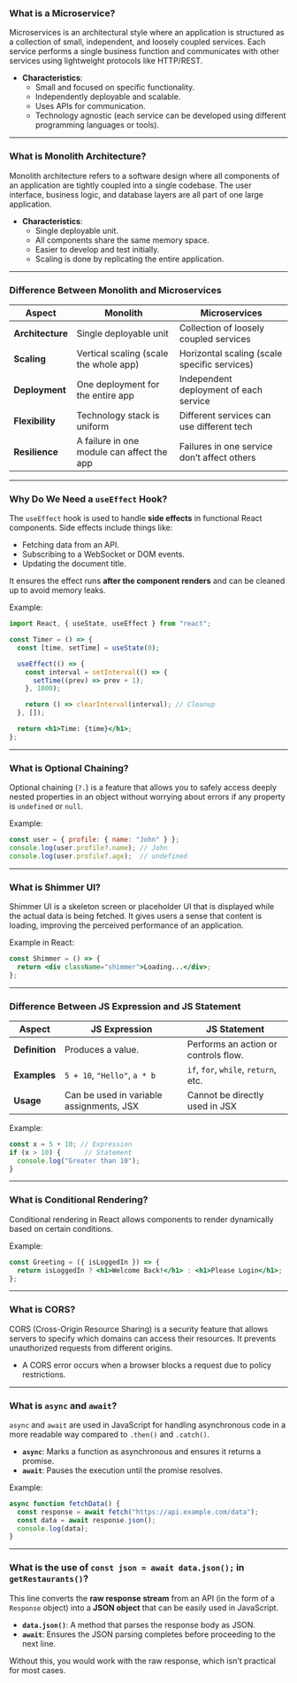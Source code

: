 ### **What is a Microservice?**
Microservices is an architectural style where an application is structured as a collection of small, independent, and loosely coupled services. Each service performs a single business function and communicates with other services using lightweight protocols like HTTP/REST.

- **Characteristics**:
  - Small and focused on specific functionality.
  - Independently deployable and scalable.
  - Uses APIs for communication.
  - Technology agnostic (each service can be developed using different programming languages or tools).

---

### **What is Monolith Architecture?**
Monolith architecture refers to a software design where all components of an application are tightly coupled into a single codebase. The user interface, business logic, and database layers are all part of one large application.

- **Characteristics**:
  - Single deployable unit.
  - All components share the same memory space.
  - Easier to develop and test initially.
  - Scaling is done by replicating the entire application.

---

### **Difference Between Monolith and Microservices**
| **Aspect**            | **Monolith**                                 | **Microservices**                            |
|------------------------|----------------------------------------------|----------------------------------------------|
| **Architecture**       | Single deployable unit                      | Collection of loosely coupled services       |
| **Scaling**            | Vertical scaling (scale the whole app)      | Horizontal scaling (scale specific services) |
| **Deployment**         | One deployment for the entire app           | Independent deployment of each service       |
| **Flexibility**        | Technology stack is uniform                 | Different services can use different tech    |
| **Resilience**         | A failure in one module can affect the app  | Failures in one service don’t affect others  |

---

### **Why Do We Need a `useEffect` Hook?**
The `useEffect` hook is used to handle **side effects** in functional React components. Side effects include things like:
- Fetching data from an API.
- Subscribing to a WebSocket or DOM events.
- Updating the document title.

It ensures the effect runs **after the component renders** and can be cleaned up to avoid memory leaks.

Example:
```jsx
import React, { useState, useEffect } from "react";

const Timer = () => {
  const [time, setTime] = useState(0);

  useEffect(() => {
    const interval = setInterval(() => {
      setTime((prev) => prev + 1);
    }, 1000);

    return () => clearInterval(interval); // Cleanup
  }, []);

  return <h1>Time: {time}</h1>;
};
```

---

### **What is Optional Chaining?**
Optional chaining (`?.`) is a feature that allows you to safely access deeply nested properties in an object without worrying about errors if any property is `undefined` or `null`.

Example:
```javascript
const user = { profile: { name: "John" } };
console.log(user.profile?.name); // John
console.log(user.profile?.age);  // undefined
```

---

### **What is Shimmer UI?**
Shimmer UI is a skeleton screen or placeholder UI that is displayed while the actual data is being fetched. It gives users a sense that content is loading, improving the perceived performance of an application.

Example in React:
```jsx
const Shimmer = () => {
  return <div className="shimmer">Loading...</div>;
};
```

---

### **Difference Between JS Expression and JS Statement**
| **Aspect**     | **JS Expression**                         | **JS Statement**                        |
|-----------------|------------------------------------------|-----------------------------------------|
| **Definition**  | Produces a value.                        | Performs an action or controls flow.    |
| **Examples**    | `5 + 10`, `"Hello"`, `a * b`             | `if`, `for`, `while`, `return`, etc.    |
| **Usage**       | Can be used in variable assignments, JSX | Cannot be directly used in JSX          |

Example:
```javascript
const x = 5 + 10; // Expression
if (x > 10) {      // Statement
  console.log("Greater than 10");
}
```

---

### **What is Conditional Rendering?**
Conditional rendering in React allows components to render dynamically based on certain conditions.

Example:
```jsx
const Greeting = ({ isLoggedIn }) => {
  return isLoggedIn ? <h1>Welcome Back!</h1> : <h1>Please Login</h1>;
};
```

---

### **What is CORS?**
CORS (Cross-Origin Resource Sharing) is a security feature that allows servers to specify which domains can access their resources. It prevents unauthorized requests from different origins.

- A CORS error occurs when a browser blocks a request due to policy restrictions.

---

### **What is `async` and `await`?**
`async` and `await` are used in JavaScript for handling asynchronous code in a more readable way compared to `.then()` and `.catch()`.

- **`async`**: Marks a function as asynchronous and ensures it returns a promise.
- **`await`**: Pauses the execution until the promise resolves.

Example:
```javascript
async function fetchData() {
  const response = await fetch("https://api.example.com/data");
  const data = await response.json();
  console.log(data);
}
```

---

### **What is the use of `const json = await data.json();` in `getRestaurants()`?**
This line converts the **raw response stream** from an API (in the form of a `Response` object) into a **JSON object** that can be easily used in JavaScript.

- **`data.json()`**: A method that parses the response body as JSON.
- **`await`**: Ensures the JSON parsing completes before proceeding to the next line.

Without this, you would work with the raw response, which isn't practical for most cases.